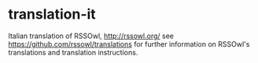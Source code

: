 translation-it
==============

Italian translation of RSSOwl, http://rssowl.org/
see https://github.com/rssowl/translations for further information on RSSOwl's translations and translation instructions.